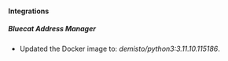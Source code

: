
#### Integrations

##### Bluecat Address Manager
- Updated the Docker image to: *demisto/python3:3.11.10.115186*.


